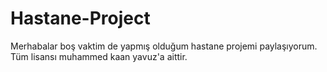 # Hastane-Project
Merhabalar boş vaktim de yapmış olduğum hastane projemi paylaşıyorum. Tüm lisansı muhammed kaan yavuz'a aittir.
